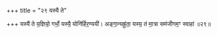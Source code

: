 +++
title = "२९ यस्यै ते"

+++
यस्यै॑ ते य॒ज्ञियो॒ गर्भो॒ यस्यै॒ योनि॑र्हिर॒ण्ययी॑। अङ्गा॒न्यह्रु॑ता॒ यस्य॒ तं मा॒त्रा सम॑जीगम॒ꣳ स्वाहा॑ ॥२९॥